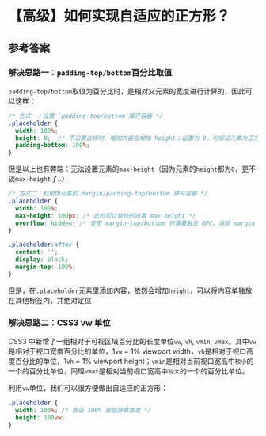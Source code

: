 # 【高级】如何实现自适应的正方形？

## 参考答案

### 解决思路一：`padding-top/bottom`百分比取值

`padding-top/bottom`取值为百分比时，是相对父元素的宽度进行计算的，因此可以这样：

```CSS
/* 方式一：设置 `padding-top/bottom`撑开容器 */
.placeholder {
  width: 100%;
  height: 0;  /* 不设置此项时，增加内容会增加 height；设置为 0，可保证元素为正方形 */
  padding-bottom: 100%;
}
```

但是以上也有弊端：无法设置元素的`max-height`（因为元素的`height`都为`0`，更不谈`max-height`了..）

```CSS
/* 方式二：利用伪元素的 margin/padding-top/bottom 撑开容器 */
.placeholder {
  width: 100%;
  max-height: 100px; /* 此时可以愉快的设置 max-height */
  overflow: hidden; /* 使用 margin-top/bottom 时需要触发 BFC，消除 margin 重叠 */
}

.placeholder:after {
  content: '';
  display: block;
  margin-top: 100%;
}
```

但是，在`.placeholder`元素里添加内容，依然会增加`height`，可以将内容单独放在其他标签内，并绝对定位

### 解决思路二：CSS3 vw 单位

CSS3 中新增了一组相对于可视区域百分比的长度单位`vw`, `vh`, `vmin`, `vmax`。其中`vw`是相对于视口宽度百分比的单位，1`vw` = 1% viewport width，`vh`是相对于视口高度百分比的单位，1`vh` = 1% viewport height；`vmin`是相对当前视口宽高中`较小`的一个的百分比单位，同理`vmax`是相对当前视口宽高中`较大`的一个的百分比单位。

利用`vw`单位，我们可以很方便做出自适应的正方形：

```CSS
.placeholder {
  width: 100%; /* 假设 100% 是指屏幕宽度 */
  height: 100vw;
}
```
